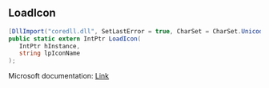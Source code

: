 ## LoadIcon

```csharp
[DllImport("coredll.dll", SetLastError = true, CharSet = CharSet.Unicode)]
public static extern IntPtr LoadIcon(
   IntPtr hInstance,
   string lpIconName
);
```

Microsoft documentation: [Link](https://docs.microsoft.com/en-us/windows/win32/api/winuser/nf-winuser-loadiconw)
